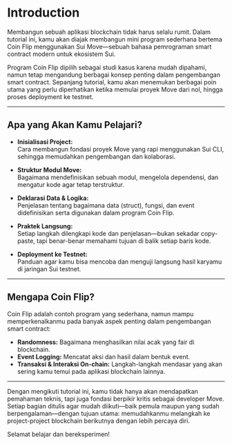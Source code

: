 # Introduction

Membangun sebuah aplikasi blockchain tidak harus selalu rumit. Dalam tutorial ini, kamu akan diajak membangun mini program sederhana bertema Coin Flip menggunakan Sui Move—sebuah bahasa pemrograman smart contract modern untuk ekosistem Sui.

Program Coin Flip dipilih sebagai studi kasus karena mudah dipahami, namun tetap mengandung berbagai konsep penting dalam pengembangan smart contract. Sepanjang tutorial, kamu akan menemukan berbagai poin utama yang perlu diperhatikan ketika memulai proyek Move dari nol, hingga proses deployment ke testnet.

---

## Apa yang Akan Kamu Pelajari?

- **Inisialisasi Project:**  
  Cara membangun fondasi proyek Move yang rapi menggunakan Sui CLI, sehingga memudahkan pengembangan dan kolaborasi.

- **Struktur Modul Move:**  
  Bagaimana mendefinisikan sebuah modul, mengelola dependensi, dan mengatur kode agar tetap terstruktur.

- **Deklarasi Data & Logika:**  
  Penjelasan tentang bagaimana data (struct), fungsi, dan event didefinisikan serta digunakan dalam program Coin Flip.

- **Praktek Langsung:**  
  Setiap langkah dilengkapi kode dan penjelasan—bukan sekadar copy-paste, tapi benar-benar memahami tujuan di balik setiap baris kode.

- **Deployment ke Testnet:**  
  Panduan agar kamu bisa mencoba dan menguji langsung hasil karyamu di jaringan Sui testnet.

---

## Mengapa Coin Flip?

Coin Flip adalah contoh program yang sederhana, namun mampu memperkenalkanmu pada banyak aspek penting dalam pengembangan smart contract:
- **Randomness:** Bagaimana menghasilkan nilai acak yang fair di blockchain.
- **Event Logging:** Mencatat aksi dan hasil dalam bentuk event.
- **Transaksi & Interaksi On-chain:** Langkah-langkah mendasar yang akan sering kamu temui pada aplikasi blockchain lainnya.

---

Dengan mengikuti tutorial ini, kamu tidak hanya akan mendapatkan pemahaman teknis, tapi juga fondasi berpikir kritis sebagai developer Move. Setiap bagian ditulis agar mudah diikuti—baik pemula maupun yang sudah berpengalaman—dengan tujuan utama: memudahkanmu melangkah ke project-project blockchain berikutnya dengan lebih percaya diri.

Selamat belajar dan bereksperimen!